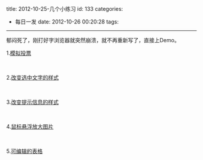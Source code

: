 title: 2012-10-25-几个小练习
id: 133
categories:
  - 每日一发
date: 2012-10-26 00:20:28
tags:
---

郁闷死了，刚打好字浏览器就突然崩溃，就不再重新写了，直接上Demo。

1.[模拟投票](http://www.laispace.com/xiaospace/demo/2012-10-25/vote.html "模拟投票")

&nbsp;

2.[改变选中文字的样式](http://www.laispace.com/xiaospace/demo/2012-10-25/changeSelectedWord.html "改变选中文字的样式")

&nbsp;

3.[改变提示信息的样式](http://www.laispace.com/xiaospace/demo/2012-10-25/changetitle.html "改变提示信息title的样式")

&nbsp;

4.[鼠标悬浮放大图片](http://www.laispace.com/xiaospace/demo/2012-10-25/magnifypictures.html "鼠标悬浮放大图片预览")

&nbsp;

5.[可编辑的表格](http://www.laispace.com/xiaospace/demo/2012-10-25/editableTable.html "可编辑的表格")